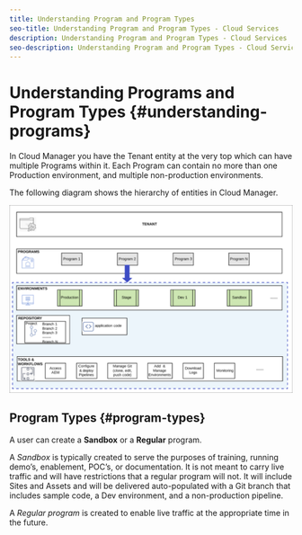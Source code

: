 ```yaml
---
title: Understanding Program and Program Types
seo-title: Understanding Program and Program Types - Cloud Services
description: Understanding Program and Program Types - Cloud Services
seo-description: Understanding Program and Program Types - Cloud Services 
---
```


# Understanding Programs and Program Types {#understanding-programs} 

In Cloud Manager you have the Tenant entity at the very top which can have multiple Programs within it.  Each Program can contain no more than one Production environment, and multiple non-production environments. 

The following diagram shows the hierarchy of entities in Cloud Manager.

![](assets/program_types.png)

## Program Types {#program-types}

A user can create a **Sandbox** or a **Regular** program. 

A *Sandbox* is typically created to serve the purposes of training, running demo’s, enablement, POC’s, or documentation. It is not meant to carry live traffic and will have restrictions that a regular program will not. It will include Sites and Assets and will be delivered auto-populated with a Git branch that includes sample code, a Dev environment, and a non-production pipeline.

A *Regular program* is created to enable live traffic at the appropriate time in the future.